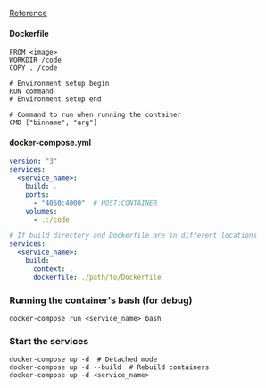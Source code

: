 ---
---

[Reference](https://docs.docker.com/compose/gettingstarted/)

#### Dockerfile
```
FROM <image>
WORKDIR /code
COPY . /code

# Environment setup begin
RUN command
# Environment setup end

# Command to run when running the container
CMD ["binname", "arg"]
```

#### docker-compose.yml
```yml
version: "3"
services:
  <service_name>:
    build: .
    ports:
      - "4050:4000"  # HOST:CONTAINER
    volumes:
      - .:/code
```

```yml
# If build directory and Dockerfile are in different locations
services:
  <service_name>:
    build:
      context: .
      dockerfile: ./path/to/Dockerfile
```

### Running the container's bash (for debug)
```shell
docker-compose run <service_name> bash
```

### Start the services
```shell
docker-compose up -d  # Detached mode
docker-compose up -d --build  # Rebuild containers
docker-compose up -d <service_name>
```
